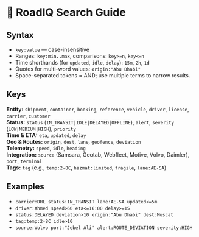 # 🔎 RoadIQ Search Guide

## Syntax
- `key:value` — case-insensitive
- Ranges: `key:min..max`, comparisons: `key>=n`, `key<=n`
- Time shorthands (for `updated`, `idle`, `delay`): `15m`, `2h`, `1d`
- Quotes for multi-word values: `origin:"Abu Dhabi"`
- Space-separated tokens = AND; use multiple terms to narrow results.

## Keys
**Entity:** `shipment`, `container`, `booking`, `reference`, `vehicle`, `driver`, `license`, `carrier`, `customer`  
**Status:** `status` (`IN_TRANSIT|IDLE|DELAYED|OFFLINE`), `alert`, `severity` (`LOW|MEDIUM|HIGH`), `priority`  
**Time & ETA:** `eta`, `updated`, `delay`  
**Geo & Routes:** `origin`, `dest`, `lane`, `geofence`, `deviation`  
**Telemetry:** `speed`, `idle`, `heading`  
**Integration:** `source` (Samsara, Geotab, Webfleet, Motive, Volvo, Daimler), `port`, `terminal`  
**Tags:** `tag` (e.g., `temp:2-8C`, `hazmat:limited`, `fragile`, `lane:AE-SA`)

## Examples
- `carrier:DHL status:IN_TRANSIT lane:AE-SA updated<=5m`
- `driver:Ahmed speed>60 eta<=16:00 delay>=15`
- `status:DELAYED deviation>10 origin:"Abu Dhabi" dest:Muscat`
- `tag:temp:2-8C idle>10`
- `source:Volvo port:"Jebel Ali" alert:ROUTE_DEVIATION severity:HIGH`

